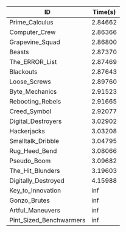 |ID|Time(s)|
|-|-|
|Prime_Calculus|2.84662|
|Computer_Crew|2.86366|
|Grapevine_Squad|2.86800|
|Beasts|2.87370|
|The_ERROR_List|2.87469|
|Blackouts|2.87643|
|Loose_Screws|2.89760|
|Byte_Mechanics|2.91523|
|Rebooting_Rebels|2.91665|
|Creed_Symbol|2.92077|
|Digital_Destroyers|3.02902|
|Hackerjacks|3.03208|
|Smalltalk_Dribble|3.04795|
|Rug_Heed_Bend|3.08066|
|Pseudo_Boom|3.09682|
|The_Hit_Blunders|3.19603|
|Digitally_Destroyed|4.15988|
|Key_to_Innovation|inf|
|Gonzo_Brutes|inf|
|Artful_Maneuvers|inf|
|Pint_Sized_Benchwarmers|inf|
